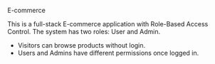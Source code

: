 E-commerce

This is a full-stack E-commerce application with Role-Based Access Control. The system has two roles: User and Admin.  
- Visitors can browse products without login.  
- Users and Admins have different permissions once logged in.

